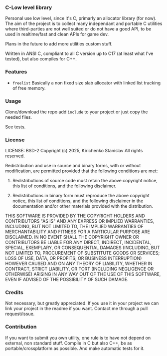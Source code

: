 ### C-Low level library

Personal use low level, since it's C, primarly an allocator library (for now).
The aim of the project is to collect many independant and portable C utilities where third-parties are not well suited or do not have a good API, to be used in realtime/fast and clean APIs for game dev.

Plans in the future to add more utilities custom stuff.

Written in ANSI C, compliant to all C version up to C17 (at least what I've tested), but also compiles for C++.


### Features

- `freelist` Basically a non fixed size slab allocator with linked list tracking of free memory.


### Usage

Clone/download the repo add `include` to your project or just copy the needed files.

See tests.

### License

LICENSE: BSD-2
Copyright (c) 2025, Kirichenko Stanislav
All rights reserved.

Redistribution and use in source and binary forms, with or without
modification, are permitted provided that the following conditions are met:

1. Redistributions of source code must retain the above copyright notice,
   this list of conditions, and the following disclaimer.

2. Redistributions in binary form must reproduce the above copyright notice,
   this list of conditions, and the following disclaimer in the documentation
   and/or other materials provided with the distribution.

THIS SOFTWARE IS PROVIDED BY THE COPYRIGHT HOLDERS AND CONTRIBUTORS "AS IS"
AND ANY EXPRESS OR IMPLIED WARRANTIES, INCLUDING, BUT NOT LIMITED TO, THE
IMPLIED WARRANTIES OF MERCHANTABILITY AND FITNESS FOR A PARTICULAR PURPOSE
ARE DISCLAIMED. IN NO EVENT SHALL THE COPYRIGHT OWNER OR CONTRIBUTORS BE
LIABLE FOR ANY DIRECT, INDIRECT, INCIDENTAL, SPECIAL, EXEMPLARY, OR
CONSEQUENTIAL DAMAGES (INCLUDING, BUT NOT LIMITED TO, PROCUREMENT OF
SUBSTITUTE GOODS OR SERVICES; LOSS OF USE, DATA, OR PROFITS; OR BUSINESS
INTERRUPTION) HOWEVER CAUSED AND ON ANY THEORY OF LIABILITY, WHETHER IN
CONTRACT, STRICT LIABILITY, OR TORT (INCLUDING NEGLIGENCE OR OTHERWISE)
ARISING IN ANY WAY OUT OF THE USE OF THIS SOFTWARE, EVEN IF ADVISED OF THE
POSSIBILITY OF SUCH DAMAGE.


### Credits

Not necessary, but greatly appreciated. If you use it in your project we can link your project in the readme if you want.
Contact me through a pull request/issue.


### Contribution

If you want to submit you own utility, one rule is to have not depend on external, non standard stuff.
Compile in C but also C++, be as portable/crossplatform as possible. And make automatic tests for it.